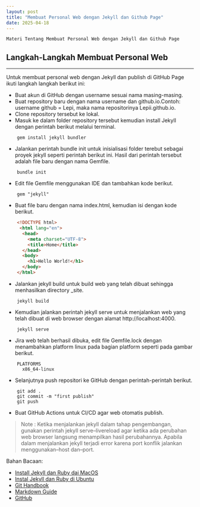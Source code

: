 ```yaml
---
layout: post
title: "Membuat Personal Web dengan Jekyll dan Github Page"
date: 2025-04-18
---
```


    Materi Tentang Membuat Personal Web dengan Jekyll dan Github Page

## Langkah-Langkah Membuat Personal Web

---

Untuk membuat personal web dengan Jekyll dan publish di GitHub Page ikuti langkah
langkah berikut ini:

- Buat akun di GitHub dengan username sesuai nama masing-masing.
- Buat repository baru dengan nama username dan github.io.Contoh: username github = Lepi, maka nama repositorinya Lepii.github.io.
- Clone repository tersebut ke lokal.
- Masuk ke dalam folder repository tersebut kemudian install Jekyll dengan perintah berikut melalui terminal.

```
    gem install jekyll bundler
```

- Jalankan perintah bundle init untuk inisialisasi folder terebut sebagai proyek 
jekyll seperti perintah berikut ini. Hasil dari perintah tersebut adalah file baru
dengan nama Gemfile.

```
    bundle init
```

- Edit file Gemfile menggunakan IDE dan tambahkan kode berikut.

```
    gem "jekyll"
```

- Buat file baru dengan nama index.html, kemudian isi dengan kode berikut.

```html
    <!DOCTYPE html>
     <html lang="en">
      <head>
        <meta charset="UTF-8">
        <title>Home</title>
      </head>
      <body>
        <h1>Hello World!</h1>
      </body>
    </html>
```

- Jalankan jekyll build untuk build web yang telah dibuat sehingga menhasilkan
directory _site.

```
    jekyll build
```

- Kemudian jalankan perintah jekyll serve untuk menjalankan web yang telah
dibuat di web browser dengan alamat http://localhost:4000.

```
    jekyll serve
```

- Jira web telah berhasil dibuka, edit file Gemfile.lock dengan menambahkan
platform linux pada bagian platform seperti pada gambar berikut.

```
    PLATFORMS
      x86_64-linux
```

- Selanjutnya push repositori ke GitHub dengan perintah-perintah berikut.

```
    git add .
    git commit -m "first publish"
    git push
```

- Buat GitHub Actions untuk CI/CD agar web otomatis publish.

>Note : Ketika menjalankan jekyll dalam tahap pengembangan, gunakan perintah
jekyll serve–livereload agar ketika ada perubahan web browser langsung
menampilkan hasil perubahannya. Apabila dalam menjalankan jekyll terjadi
error karena port konflik jalankan menggunakan–host dan–port.

Bahan Bacaan:
- [Install Jekyll dan Ruby dai MacOS](https://jekyllrb.com/docs/installation/macos/)
- [Instal Jekyll dan Ruby di Ubuntu](https://jekyllrb.com/docs/installation/ubuntu/)
- [Git Handbook](https://docs.github.com/en/get-started/using-git/about-git)
- [Markdown Guide](https://www.markdownguide.org/)
- [GitHub](https://github.com/)